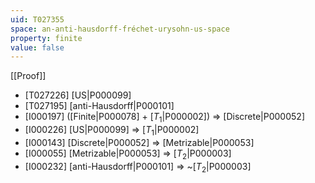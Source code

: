 ```yaml
---
uid: T027355
space: an-anti-hausdorff-fréchet-urysohn-us-space
property: finite
value: false
---
```

[[Proof]]

* [T027226] [US|P000099]
* [T027195] [anti-Hausdorff|P000101]
* [I000197] ([Finite|P000078] + [$T_1$|P000002]) => [Discrete|P000052]
* [I000226] [US|P000099] => [$T_1$|P000002]
* [I000143] [Discrete|P000052] => [Metrizable|P000053]
* [I000055] [Metrizable|P000053] => [$T_2$|P000003]
* [I000232] [anti-Hausdorff|P000101] => ~[$T_2$|P000003]

